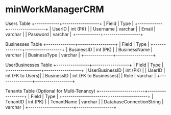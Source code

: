 # minWorkManagerCRM

Users Table
+------------+------------------+
| Field      | Type             |
+------------+------------------+
| UserID     | int (PK)         |
| Username   | varchar          |
| Email      | varchar          |
| Password   | varchar          |
+------------+------------------+

Businesses Table
+--------------+------------------+
| Field        | Type             |
+--------------+------------------+
| BusinessID   | int (PK)         |
| BusinessName | varchar          |
| BusinessType | varchar          |
+--------------+------------------+

UserBusinesses Table
+----------------+------------------+
| Field          | Type             |
+----------------+------------------+
| UserBusinessID | int (PK)         |
| UserID         | int (FK to Users)|
| BusinessID     | int (FK to Businesses)|
| Role           | varchar          |
+----------------+------------------+

Tenants Table (Optional for Multi-Tenancy)
+----------------------+------------------+
| Field                | Type             |
+----------------------+------------------+
| TenantID             | int (PK)         |
| TenantName           | varchar          |
| DatabaseConnectionString | varchar    |
+----------------------+------------------+
